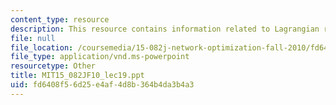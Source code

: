 ```yaml
---
content_type: resource
description: This resource contains information related to Lagrangian relaxation 1.
file: null
file_location: /coursemedia/15-082j-network-optimization-fall-2010/fd6408f56d25e4af4d8b364b4da3b4a3_MIT15_082JF10_lec19.ppt
file_type: application/vnd.ms-powerpoint
resourcetype: Other
title: MIT15_082JF10_lec19.ppt
uid: fd6408f5-6d25-e4af-4d8b-364b4da3b4a3
---
```

